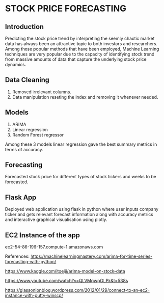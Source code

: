 
# STOCK PRICE FORECASTING

## Introduction
Predicting the stock price trend by interpreting the seemly chaotic market data has always been an attractive topic to both investors and researchers. Among those popular methods that have been employed, Machine Learning techniques are very popular due to the capacity of identifying stock trend from massive amounts of data that capture the underlying stock price dynamics. 

## Data Cleaning 
1. Removed irrelevant columns.
2. Data manipulation reseting the index and removing it whenever needed.

## Models 
1. ARIMA
2. Linear regression
3. Random Forest regressor

Among these 3 models linear regression gave the best summary metrics in terms of accuracy.

## Forecasting
Forecasted stock price for different types of stock tickers and weeks to be forecasted.

## Flask App
Deployed web application using flask in python where user inputs company ticker and gets relevant forecast information along with accuracy metrics and interactive graphical visualisation using plotly.

## EC2 Instance of the app
ec2-54-86-196-157.compute-1.amazonaws.com

References:
https://machinelearningmastery.com/arima-for-time-series-forecasting-with-python/

https://www.kaggle.com/itoeiji/arima-model-on-stock-data

https://www.youtube.com/watch?v=QLVMqwpOLPk&t=538s

https://glassonionblog.wordpress.com/2012/01/29/connect-to-an-ec2-instance-with-putty-winscp/



